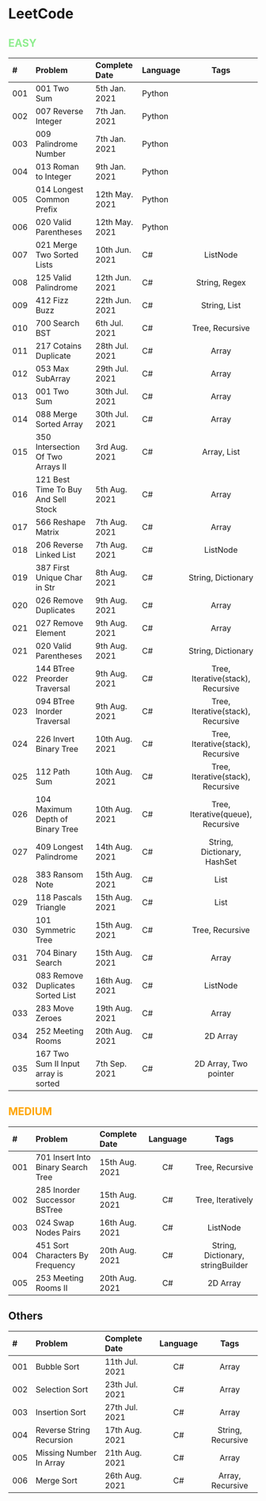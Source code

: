 # LeetCode

## <span style="color:LightGreen">**EASY**</span>

| #     | Problem                               | Complete Date     | Language     | Tags                                    |
| :---  | :---                                  |    :----          | :----        | :----:                                  |
| 001   | 001 Two Sum                           | 5th Jan.  2021    | Python       |                                         |
| 002   | 007 Reverse Integer                   | 7th Jan.  2021    | Python       |                                         |
| 003   | 009 Palindrome Number                 | 7th Jan.  2021    | Python       |                                         |
| 004   | 013 Roman to Integer                  | 9th Jan.  2021    | Python       |                                         |
| 005   | 014 Longest Common Prefix             | 12th May. 2021    | Python       |                                         |
| 006   | 020 Valid Parentheses                 | 12th May. 2021    | Python       |                                         |
| 007   | 021 Merge Two Sorted Lists            | 10th Jun. 2021    | C#           | ListNode                                |
| 008   | 125 Valid Palindrome                  | 12th Jun. 2021    | C#           | String, Regex                           |
| 009   | 412 Fizz Buzz                         | 22th Jun. 2021    | C#           | String, List                            |
| 010   | 700 Search BST                        | 6th Jul. 2021     | C#           | Tree, Recursive                         |
| 011   | 217 Cotains Duplicate                 | 28th Jul. 2021    | C#           | Array                                   |
| 012   | 053 Max SubArray                      | 29th Jul. 2021    | C#           | Array                                   |
| 013   | 001 Two Sum                           | 30th Jul. 2021    | C#           | Array                                   |
| 014   | 088 Merge Sorted Array                | 30th Jul. 2021    | C#           | Array                                   |
| 015   | 350 Intersection Of Two Arrays II     | 3rd Aug. 2021     | C#           | Array, List                             |
| 016   | 121 Best Time To Buy And Sell Stock   | 5th Aug. 2021     | C#           | Array                                   |
| 017   | 566 Reshape Matrix                    | 7th Aug. 2021     | C#           | Array                                   |
| 018   | 206 Reverse Linked List               | 7th Aug. 2021     | C#           | ListNode                                |
| 019   | 387 First Unique Char in Str          | 8th Aug. 2021     | C#           | String, Dictionary                      |
| 020   | 026 Remove Duplicates                 | 9th Aug. 2021     | C#           | Array                                   |
| 021   | 027 Remove Element                    | 9th Aug. 2021     | C#           | Array                                   |
| 021   | 020 Valid Parentheses                 | 9th Aug. 2021     | C#           | String, Dictionary                      |
| 022   | 144 BTree Preorder Traversal          | 9th Aug. 2021     | C#           | Tree, Iterative(stack), Recursive       |
| 023   | 094 BTree Inorder Traversal           | 9th Aug. 2021     | C#           | Tree, Iterative(stack), Recursive       |
| 024   | 226 Invert Binary Tree                | 10th Aug. 2021    | C#           | Tree, Iterative(stack), Recursive       |
| 025   | 112 Path Sum                          | 10th Aug. 2021    | C#           | Tree, Iterative(stack), Recursive       |
| 026   | 104 Maximum Depth of Binary Tree      | 10th Aug. 2021    | C#           | Tree, Iterative(queue), Recursive       |
| 027   | 409 Longest Palindrome                | 14th Aug. 2021    | C#           | String, Dictionary, HashSet             |
| 028   | 383 Ransom Note                       | 15th Aug. 2021    | C#           | List                                    |
| 029   | 118 Pascals Triangle                  | 15th Aug. 2021    | C#           | List                                    |
| 030   | 101 Symmetric Tree                    | 15th Aug. 2021    | C#           | Tree, Recursive                         |
| 031   | 704 Binary Search                     | 15th Aug. 2021    | C#           | Array                                   |
| 032   | 083 Remove Duplicates Sorted List     | 16th Aug. 2021    | C#           | ListNode                                |
| 033   | 283 Move Zeroes                       | 19th Aug. 2021    | C#           | Array                                   |
| 034   | 252 Meeting Rooms                     | 20th Aug. 2021    | C#           | 2D Array                                |
| 035   | 167 Two Sum II Input array is sorted  | 7th Sep. 2021     | C#           | 2D Array, Two pointer                   |

## <span style="color:Orange">**MEDIUM**</span>

| #     | Problem                               | Complete Date     | Language     | Tags                                    | 
| :---  | :---                                  |    :----          | :----:       | :----:                                  |
| 001   | 701 Insert Into Binary Search Tree    | 15th Aug. 2021    | C#           | Tree, Recursive                         |
| 002   | 285 Inorder Successor BSTree          | 15th Aug. 2021    | C#           | Tree, Iteratively                       |
| 003   | 024 Swap Nodes Pairs                  | 16th Aug. 2021    | C#           | ListNode                                |
| 004   | 451 Sort Characters By Frequency      | 20th Aug. 2021    | C#           | String, Dictionary, stringBuilder       |
| 005   | 253 Meeting Rooms II                  | 20th Aug. 2021    | C#           | 2D Array                                |

## **Others**</span>

| #     | Problem                               | Complete Date     | Language     | Tags                                    |
| :---  | :---                                  |    :----          | :----:       | :----:                                  |
| 001   | Bubble Sort                           | 11th Jul. 2021    | C#           | Array                                   |
| 002   | Selection Sort                        | 23th Jul. 2021    | C#           | Array                                   |
| 003   | Insertion Sort                        | 27th Jul. 2021    | C#           | Array                                   |
| 004   | Reverse String Recursion              | 17th Aug. 2021    | C#           | String, Recursive                       |
| 005   | Missing Number In Array               | 21th Aug. 2021    | C#           | Array                                   |
| 006   | Merge Sort                            | 26th Aug. 2021    | C#           | Array, Recursive                        |

